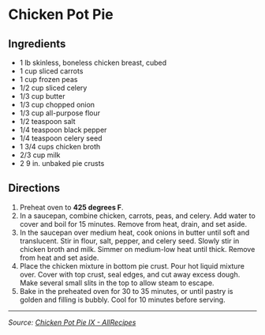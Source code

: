 # Chicken Pot Pie

## Ingredients

- 1 lb skinless, boneless chicken breast, cubed
- 1 cup sliced carrots
- 1 cup frozen peas
- 1/2 cup sliced celery
- 1/3 cup butter
- 1/3 cup chopped onion
- 1/3 cup all-purpose flour
- 1/2 teaspoon salt
- 1/4 teaspoon black pepper
- 1/4 teaspoon celery seed
- 1 3/4 cups chicken broth
- 2/3 cup milk
- 2 9 in. unbaked pie crusts

## Directions

1. Preheat oven to **425 degrees F**.
2. In a saucepan, combine chicken, carrots, peas, and celery. Add water to cover and boil for 15 minutes. Remove from heat, drain, and set aside.
3. In the saucepan over medium heat, cook onions in butter until soft and translucent. Stir in flour, salt, pepper, and celery seed. Slowly stir in chicken broth and milk. Simmer on medium-low heat until thick. Remove from heat and set aside.
4. Place the chicken mixture in bottom pie crust. Pour hot liquid mixture over. Cover with top crust, seal edges, and cut away excess dough. Make several small slits in the top to allow steam to escape.
5. Bake in the preheated oven for 30 to 35 minutes, or until pastry is golden and filling is bubbly. Cool for 10 minutes before serving.

***

*Source: [Chicken Pot Pie IX - AllRecipes](https://www.allrecipes.com/recipe/26317/chicken-pot-pie-ix/)*